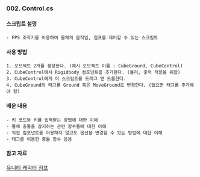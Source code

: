 ### 002. Control.cs

#### 스크립트 설명 
	- FPS 조작키를 이용하여 물체의 움직임, 점프를 제어할 수 있는 스크립트


#### 사용 방법 
	1. 오브젝트 2개를 생성한다. (예시 오브젝트 이름 : CubeGround, CubeControl)
	2. CubeControl에서 Rigidbody 컴포넌트를 추가한다. (물리, 중력 적용을 위함)
	3. CubeControl에게 이 스크립트를 드래그 앤 드롭한다.
	4. CubeGround의 태그를 Ground 혹은 MoveGround로 변경한다. (없으면 태그를 추가해야 함)


#### 배운 내용
	- 키 코드와 키를 입력받는 방법에 대한 이해
	- 물체 충돌을 감지하는 관련 함수들에 대한 이해
	- 직접 컴포넌트를 이용하지 않고도 옵션을 변경할 수 있는 방법에 대한 이해
	- 태그를 이용한 충돌 함수 응용


#### 참고 자료 
[유니티 캐릭터 점프](https://solution94.tistory.com/27)